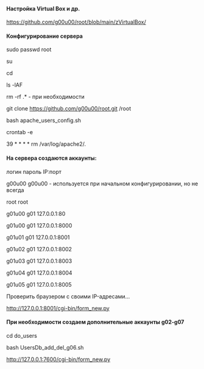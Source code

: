 #### Настройка Virtual Box и др.
https://github.com/g00u00/root/blob/main/zVirtualBox/


#### Конфигурирование сервера

sudo passwd root

su

cd

ls -lAF

 rm -rf .*  - при необходимости

git clone https://github.com/g00u00/root.git /root

bash apache_users_config.sh

crontab -e

39 *   *   *   *  rm /var/log/apache2/*.*

#### На сервера создаются аккаунты:

логин пароль IP:порт

g00u00 g00u00 - используется при начальном конфигурировании, но не всегда

root root

g01u00 g01  127.0.0.1:80

g01u00 g01  127.0.0.1:8000

g01u01 g01  127.0.0.1:8001

g01u02 g01  127.0.0.1:8002

g01u03 g01  127.0.0.1:8003

g01u04 g01  127.0.0.1:8004

g01u05 g01  127.0.0.1:8005

Проверить  браузером c своими IP-адресами...

http://127.0.0.1:8001/cgi-bin/form_new.py


#### При необходимости создаем дополнительные аккаунты g02-g07

cd do_users

bash UsersDb_add_del_g06.sh

http://127.0.0.1:7600/cgi-bin/form_new.py
